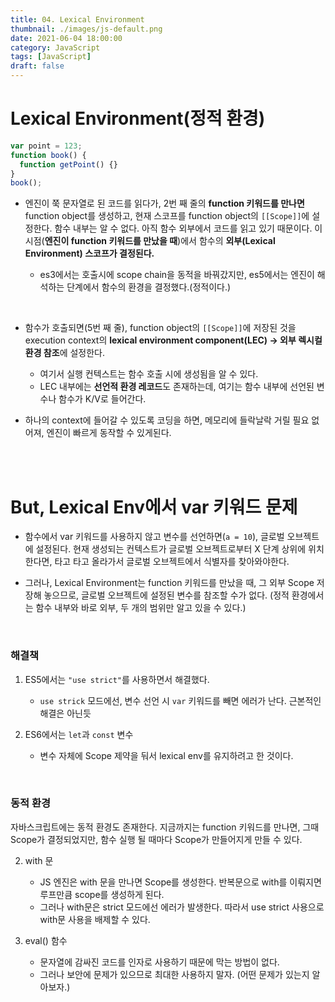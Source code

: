 ```yaml
---
title: 04. Lexical Environment
thumbnail: ./images/js-default.png
date: 2021-06-04 18:00:00
category: JavaScript
tags: [JavaScript]
draft: false
---
```



# Lexical Environment(정적 환경)

```javascript
var point = 123;
function book() {
  function getPoint() {}
}
book();
```

- 엔진이 쭉 문자열로 된 코드를 읽다가, 2번 째 줄의 **function 키워드를 만나면** function object를 생성하고, 현재 스코프를 function object의 `[[Scope]]`에 설정한다. 함수 내부는 알 수 없다. 아직 함수 외부에서 코드를 읽고 있기 때문이다. 이 시점(**엔진이 function 키워드를 만났을 때**)에서 함수의 **외부(Lexical Environment) 스코프가 결정된다.**

  - es3에서는 호출시에 scope chain을 동적을 바꿔갔지만, es5에서는 엔진이 해석하는 단계에서 함수의 환경을 결정했다.(정적이다.)

<br>

- 함수가 호출되면(5번 째 줄), function object의 `[[Scope]]`에 저장된 것을 execution context의 **lexical environment component(LEC) -> 외부 렉시컬 환경 참조**에 설정한다.

  - 여기서 실행 컨텍스트는 함수 호출 시에 생성됨을 알 수 있다.
  - LEC 내부에는 **선언적 환경 레코드**도 존재하는데, 여기는 함수 내부에 선언된 변수나 함수가 K/V로 들어간다.

- 하나의 context에 들어갈 수 있도록 코딩을 하면, 메모리에 들락날락 거릴 필요 없어져, 엔진이 빠르게 동작할 수 있게된다.

<br>
<br>

# But, Lexical Env에서 var 키워드 문제

- 함수에서 var 키워드를 사용하지 않고 변수를 선언하면(`a = 10`), 글로벌 오브젝트에 설정된다. 현재 생성되는 컨텍스트가 글로벌 오브젝트로부터 X 단계 상위에 위치한다면, 타고 타고 올라가서 글로벌 오브젝트에서 식별자를 찾아와야한다.

- 그러나, Lexical Environment는 function 키워드를 만났을 때, 그 외부 Scope 저장해 놓으므로, 글로벌 오브젝트에 설정된 변수를 참조할 수가 없다. (정적 환경에서는 함수 내부와 바로 외부, 두 개의 범위만 알고 있을 수 있다.)

<br>

### 해결책

1. ES5에서는 `"use strict"`를 사용하면서 해결했다.

   - `use strick` 모드에선, 변수 선언 시 `var` 키워드를 빼면 에러가 난다. 근본적인 해결은 아닌듯

2. ES6에서는 `let`과 `const` 변수
   - 변수 자체에 Scope 제약을 둬서 lexical env를 유지하려고 한 것이다.

<br>

### 동적 환경

자바스크립트에는 동적 환경도 존재한다. 지금까지는 function 키워드를 만나면, 그때 Scope가 결정되었지만, 함수 실행 될 때마다 Scope가 만들어지게 만들 수 있다.

2. with 문

   - JS 엔진은 with 문을 만나면 Scope를 생성한다. 반복문으로 with를 이뤄지면 루프만큼 scope를 생성하게 된다.
   - 그러나 with문은 strict 모드에선 에러가 발생한다. 따라서 use strict 사용으로 with문 사용을 배제할 수 있다.

3. eval() 함수
   - 문자열에 감싸진 코드를 인자로 사용하기 때문에 막는 방법이 없다.
   - 그러나 보안에 문제가 있으므로 최대한 사용하지 말자. (어떤 문제가 있는지 알아보자.)

